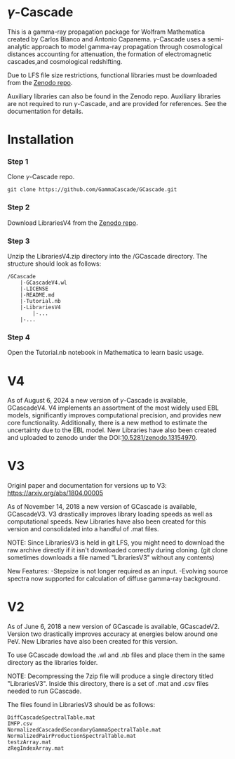 # $\gamma$-Cascade
This is a gamma-ray propagation package for Wolfram Mathematica created by Carlos Blanco and Antonio Capanema. $\gamma$-Cascade uses a semi-analytic  approach to model gamma-ray propagation through cosmological distances accounting for attenuation, the formation of electromagnetic cascades,and cosmological redshifting.

Due to LFS file size restrictions, functional libraries must be downloaded from the [Zenodo repo](https://zenodo.org/doi/10.5281/zenodo.13154969). 

Auxiliary libraries can also be found in the Zenodo repo. Auxiliary libraries are not required to run $\gamma$-Cascade, and are provided for references. See the documentation for details. 

# Installation

### Step 1

Clone $\gamma$-Cascade repo.

````
git clone https://github.com/GammaCascade/GCascade.git
````

### Step 2
Download LibrariesV4 from the [Zenodo repo](https://zenodo.org/doi/10.5281/zenodo.13154969).

### Step 3
Unzip the LibrariesV4.zip directory into the /GCascade directory. The structure should look as follows:
````
/GCascade
    |-GCascadeV4.wl
    |-LICENSE
    |-README.md
    |-Tutorial.nb
    |-LibrariesV4
        |-...
	|-...
````

### Step 4
Open the Tutorial.nb notebook in Mathematica to learn basic usage.

# V4

As of August 6, 2024 a new version of $\gamma$-Cascade is available, GCascadeV4. V4 implements an assortment of the most widely used EBL models, significantly improves computational precision, and provides new core functionality. Additionally, there is a new method to estimate the uncertainty due to the EBL model. New Libraries have also been created and uploaded to zenodo under the DOI:[10.5281/zenodo.13154970](https://doi.org/10.5281/zenodo.13154970). 


# V3

Originl paper and documentation for versions up to V3: https://arxiv.org/abs/1804.00005

As of November 14, 2018 a new version of GCascade is available, GCascadeV3. V3 drastically improves library loading speeds as well as computational speeds. New Libraries have also been created for this version and consolidated into a handful of .mat files.

NOTE: Since LibrariesV3 is held in git LFS, you might need to download the raw archive directly if it isn't downloaded correctly during cloning. (git clone sometimes downloads a file named "LibrariesV3" without any contents) 

New Features:
-Stepsize is not longer required as an input.
-Evolving source spectra now supported for calculation of diffuse gamma-ray background.


# V2
As of June 6, 2018 a new version of GCascade is available, GCascadeV2. Version two drastically improves accuracy at energies below around one PeV. New Libraries have also been created for this version.


 

To use GCascade dowload the .wl and .nb files and place them in the same directory as the libraries folder.

NOTE: Decompressing the 7zip file will produce a single directory titled "LibrariesV3". Inside this directory, there is a set of .mat and .csv files needed to run GCascade. 

The files found in LibrariesV3 should be as follows:

	DiffCascadeSpectralTable.mat
	IMFP.csv
	NormalizedCascadedSecondaryGammaSpectralTable.mat
	NormalizedPairProductionSpectralTable.mat
	testzArray.mat
	zRegIndexArray.mat
